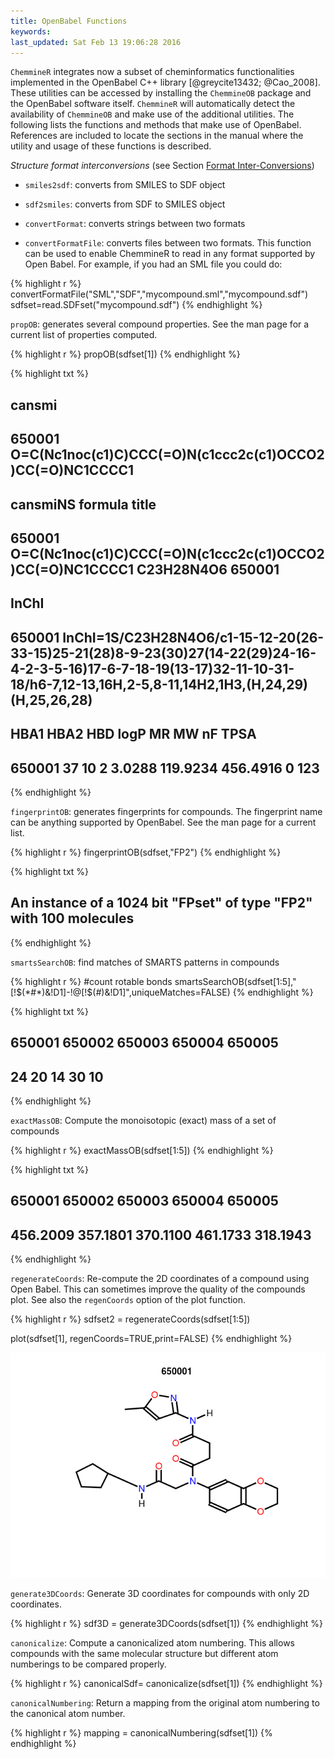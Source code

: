 ```yaml
---
title: OpenBabel Functions
keywords: 
last_updated: Sat Feb 13 19:06:28 2016
---
```


`ChemmineR` integrates now a subset of cheminformatics
functionalities implemented in the OpenBabel C++ library [@greycite13432; @Cao_2008]. These
utilities can be accessed by installing the `ChemmineOB`
package and the OpenBabel software itself. `ChemmineR`
will automatically detect the availability of
`ChemmineOB` and make use of the additional utilities.
The following lists the functions and methods that make use of
OpenBabel. References are included to locate the sections in the manual
where the utility and usage of these functions is described.  

*Structure format interconversions* (see Section [Format Inter-Conversions](#format-interconversions))

-   `smiles2sdf`: converts from SMILES to SDF object

-   `sdf2smiles`: converts from SDF to SMILES object

-   `convertFormat`: converts strings between two formats

-   `convertFormatFile`: converts files between two formats. This function can be used to enable ChemmineR to read in any
format supported by Open Babel. For example, if you had an SML file you could do:

{% highlight r %}
convertFormatFile("SML","SDF","mycompound.sml","mycompound.sdf")
sdfset=read.SDFset("mycompound.sdf")
{% endhighlight %}


`propOB`: generates several compound properties. See the man page for a current list of properties computed.

{% highlight r %}
propOB(sdfset[1])
{% endhighlight %}

{% highlight txt %}
##                                                          cansmi
## 650001 O=C(Nc1noc(c1)C)CCC(=O)N(c1ccc2c(c1)OCCO2)CC(=O)NC1CCCC1
##                                                        cansmiNS    formula  title
## 650001 O=C(Nc1noc(c1)C)CCC(=O)N(c1ccc2c(c1)OCCO2)CC(=O)NC1CCCC1 C23H28N4O6 650001
##                                                                                                                                                                                    InChI
## 650001 InChI=1S/C23H28N4O6/c1-15-12-20(26-33-15)25-21(28)8-9-23(30)27(14-22(29)24-16-4-2-3-5-16)17-6-7-18-19(13-17)32-11-10-31-18/h6-7,12-13,16H,2-5,8-11,14H2,1H3,(H,24,29)(H,25,26,28)
##        HBA1 HBA2 HBD   logP       MR       MW nF TPSA
## 650001   37   10   2 3.0288 119.9234 456.4916  0  123
{% endhighlight %}

`fingerprintOB`: generates fingerprints for compounds. The fingerprint name can be anything supported by OpenBabel. See the man page
for a current list.

{% highlight r %}
fingerprintOB(sdfset,"FP2")
{% endhighlight %}

{% highlight txt %}
## An instance of a 1024 bit "FPset" of type "FP2" with 100 molecules
{% endhighlight %}

`smartsSearchOB`: find matches of SMARTS patterns in compounds

{% highlight r %}
#count rotable bonds
smartsSearchOB(sdfset[1:5],"[!$(*#*)&!D1]-!@[!$(*#*)&!D1]",uniqueMatches=FALSE)
{% endhighlight %}

{% highlight txt %}
## 650001 650002 650003 650004 650005 
##     24     20     14     30     10
{% endhighlight %}

`exactMassOB`: Compute the monoisotopic (exact) mass of a set of compounds

{% highlight r %}
exactMassOB(sdfset[1:5])
{% endhighlight %}

{% highlight txt %}
##   650001   650002   650003   650004   650005 
## 456.2009 357.1801 370.1100 461.1733 318.1943
{% endhighlight %}

`regenerateCoords`: Re-compute the 2D coordinates of a compound using Open Babel. This can sometimes
improve the quality of the compounds plot. See also the `regenCoords` option of the plot function.

{% highlight r %}
sdfset2 = regenerateCoords(sdfset[1:5])

plot(sdfset[1], regenCoords=TRUE,print=FALSE)
{% endhighlight %}

![](ChemmineR_images/unnamed-chunk-30-1.png)

`generate3DCoords`: Generate 3D coordinates for compounds with only 2D coordinates.

{% highlight r %}
sdf3D = generate3DCoords(sdfset[1])
{% endhighlight %}

`canonicalize`: Compute a canonicalized atom numbering. This allows compounds with the same molecular
structure but different atom numberings to be compared properly.

{% highlight r %}
canonicalSdf= canonicalize(sdfset[1])
{% endhighlight %}

`canonicalNumbering`: Return a mapping from the original atom numbering to the 
canonical atom number.

{% highlight r %}
mapping = canonicalNumbering(sdfset[1])
{% endhighlight %}



